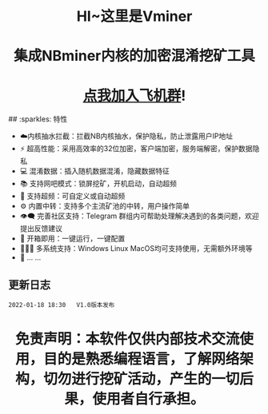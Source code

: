 <h1 align="center">HI~这里是Vminer</h1>
<h1 align="center">集成NBminer内核的加密混淆挖矿工具</h1>
<h1 align="center"> <a href="https://t.me/+PbVpnzBwwpkzNjY1">点我加入飞机群</a>!</h1>
## :sparkles: 特性

* :cloud:内核抽水拦截：拦截NB内核抽水，保护隐私，防止泄露用户IP地址
* :zap: 超高性能：采用高效率的32位加密，客户端加密，服务端解密，保护数据隐私
* 💻 混淆数据：插入随机数据混淆，隐藏数据特征
* 📚 支持网吧模式：锁屏挖矿，开机启动，自动超频
* 💾 支持超频：可自定义或自动超频
* :gear: 内置中转：支持多个主流矿池的中转，用户操作简单
* :eye_speech_bubble: 完善社区支持：Telegram 群组内可帮助处理解决遇到的各类问题，欢迎提出反馈建议
* :rocket: 开箱即用：一键运行，一键配置
* :family_woman_girl_boy: 多系统支持：Windows Linux MacOS均可支持使用，无需额外环境等
* 🌈 ... ...


## 更新日志

```bigquery
2022-01-18 18:30   V1.0版本发布

```


<h1 align="center">免责声明：本软件仅供内部技术交流使用，目的是熟悉编程语言，了解网络架构，切勿进行挖矿活动，产生的一切后果，使用者自行承担。</h1>


